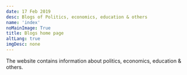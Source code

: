 ```yaml
---
date: 17 Feb 2019
desc: Blogs of Politics, economics, education & others
name: 'index'
noMainImage: True
title: Blogs home page
altLang: true
imgDesc: none
---
```

The website contains information about politics, economics, education & others.

<style>
    /* body{
    font-family: 'Source Sans Pro', -apple-system, BlinkMacSystemFont, 'Segoe UI', Roboto, 'Helvetica Neue', Arial, sans-serif;
    } */
</style>